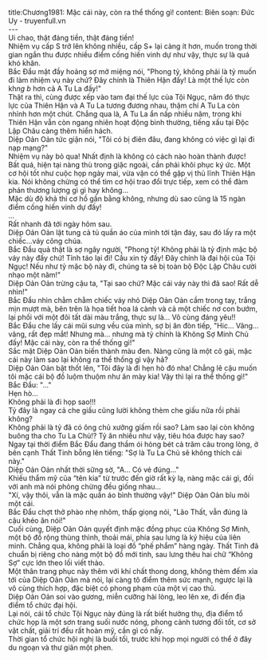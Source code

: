 title:Chương1981: Mặc cái này, còn ra thể thống gì!
content:
Biên soạn: Đức Uy - truyenfull.vn<br>---<br>Ui chao, thật đáng tiền, thật đáng tiền!<br>Nhiệm vụ cấp S trở lên không nhiều, cấp S+ lại càng ít hơn, muốn trong thời gian ngắn thu được nhiều điểm cống hiến vinh dự như vậy, thực sự là quá khó khăn.<br>Bắc Đẩu mặt đầy hoảng sợ mở miệng nói, "Phong tỷ, không phải là tỷ muốn đi làm nhiệm vụ này chứ? Đây chính là Thiên Hận đấy! Là một thế lực còn kh*ng b* hơn cả A Tu La đấy!"<br>Thật ra thì, cùng được xếp vào tam đại thế lực của Tội Ngục, năm đó thực lực của Thiên Hận và A Tu La tương đương nhau, thậm chí A Tu La còn nhỉnh hơn một chút. Chẳng qua là, A Tu La ẩn nấp nhiều năm, trong khi Thiên Hận vẫn còn ngang nhiên hoạt động bình thường, tiếng xấu tại Độc Lập Châu càng thêm hiển hách.<br>Diệp Oản Oản tức giận nói, "Tôi có bị điên đâu, đang không có việc gì lại đi nạp mạng?"<br>Nhiệm vụ này bỏ qua! Nhất định là không có cách nào hoàn thành được!<br>Bất quá, hiện tại nàng thù trong giặc ngoài, cần phải khôi phục ký ức. Một cơ hội tốt như cuộc họp ngày mai, vừa vặn có thể gặp vị thủ lĩnh Thiên Hận kia. Nói không chừng có thể tìm cơ hội trao đổi trực tiếp, xem có thể đàm phán thương lượng gì gì hay không…<br>Mặc dù độ khả thi cơ hồ gần bằng không, nhưng dù sao cũng là 15 ngàn điểm cống hiến vinh dự đấy!<br>…<br>Rất nhanh đã tới ngày hôm sau.<br>Diệp Oản Oản lật tung cả tủ quần áo của mình tới tận đáy, sau đó lấy ra một chiếc…váy công chúa.<br>Bắc Đẩu quả thật là sợ ngây người, "Phong tỷ! Không phải là tỷ định mặc bộ váy này đấy chứ! Tỉnh táo lại đi! Cầu xin tỷ đấy! Đây chính là đại hội của Tội Ngục! Nếu như tỷ mặc bộ này đi, chúng ta sẽ bị toàn bộ Độc Lập Châu cười nhạo một năm!"<br>Diệp Oản Oản trừng cậu ta, "Tại sao chứ? Mặc cái váy này thì đã sao! Rất dễ nhìn!"<br>Bắc Đẩu nhìn chằm chằm chiếc váy nhỏ Diệp Oản Oản cầm trong tay, trắng mịn mượt mà, bên trên là họa tiết hoa lá cành và cả một chiếc nơ con bướm, lại phối với một đôi tất dài màu trắng, thực sự là... Vô cùng đáng yêu!!<br>Bắc Đẩu che lấy cái mũi sưng vều của mình, sợ bị ăn đòn tiếp, "Hic... Vâng…vâng, rất đẹp mắt! Nhưng mà... nhưng mà tỷ chính là Không Sợ Minh Chủ đấy! Mặc cái này, còn ra thể thống gì!"<br>Sắc mặt Diệp Oản Oản biến thành màu đen. Nàng cũng là một cô gái, mặc cái này làm sao lại không ra thể thống gì vậy hả?<br>Diệp Oản Oản bật thốt lên, "Tôi đây là đi hẹn hò đó nha! Chẳng lẽ cậu muốn tôi mặc cái bộ đồ luộm thuộm như ăn mày kia! Vậy thì lại ra thể thống gì!"<br>Bắc Đẩu: "..."<br>Hẹn hò...<br>Không phải là đi họp sao!!!<br>Tỷ đây là ngay cả che giấu cũng lười không thèm che giấu nữa rồi phải không?<br>Không phải là tỷ đã có ông chủ xưởng giấm rồi sao? Làm sao lại còn không buông tha cho Tu La Chủ!? Tỷ ăn nhiều như vậy, tiêu hóa được hay sao?<br>Ngay tại thời điểm Bắc Đẩu đang thầm ói hỏng bét cả trăm câu trong lòng, ở bên cạnh Thất Tinh bỗng lên tiếng: "Sợ là Tu La Chủ sẽ không thích cái này."<br>Diệp Oản Oản nhất thời sững sờ, "A... Có vẻ đúng..."<br>Khiếu thẩm mỹ của “tên kia” từ trước đến giờ rất kỳ lạ, nàng mặc cái gì, đối với anh mà nói phỏng chừng đều giống nhau...<br>"Xí, vậy thôi, vẫn là mặc quần áo bình thường vậy!" Diệp Oản Oản bĩu môi một cái.<br>Bắc Đẩu chợt thở phào nhẹ nhõm, thấp giọng nói, "Lão Thất, vẫn đúng là cậu khéo ăn nói!"<br>Cuối cùng, Diệp Oản Oản quyết định mặc đồng phục của Không Sợ Minh, một bộ đồ rộng thùng thình, thoải mái, phía sau lưng là ký hiệu của liên minh. Chẳng qua, không phải là loại đồ “phế phẩm” hàng ngày. Thất Tinh đã chuẩn bị riêng cho nàng một bộ đồ mới tinh, sau lưng thêu hai chữ “Không Sợ” cực lớn theo lối viết thảo.<br>Một thân trang phục này thêm với khí chất thong dong, không thèm đếm xỉa tới của Diệp Oản Oản mà nói, lại càng tô điểm thêm sức mạnh, ngược lại là vô cùng thích hợp, đặc biệt có phong phạm của một vị cao thủ.<br>Diệp Oản Oản soi vào gương, miễn cưỡng hài lòng, leo lên xe, đi đến địa điểm tổ chức đại hội.<br>Lại nói, cái tổ chức Tội Ngục này đúng là rất biết hưởng thụ, địa điểm tổ chức họp là một sơn trang suối nước nóng, phong cảnh tương đối tốt, cơ sở vật chất, giải trí đều rất hoàn mỹ, cần gì có nấy.<br>Thời gian tổ chức hội nghị là buổi tối, trước khi họp mọi người có thể ở đây du ngoạn và thư giãn một phen.